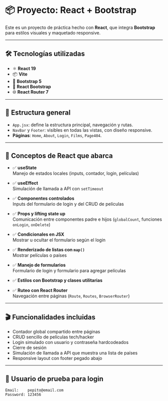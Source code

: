 # 📦 Proyecto: React + Bootstrap

Este es un proyecto de práctica hecho con **React**, que integra **Bootstrap** para estilos visuales y maquetado responsive.

---

## 🛠 Tecnologías utilizadas

- ⚛️ **React 19**
- 📦 **Vite**
- 🎨 **Bootstrap 5**
- 💄 **React Bootstrap**
- 🌐 **React Router 7**

---

## 📁 Estructura general

- `App.jsx`: define la estructura principal, navegación y rutas.
- `NavBar` y `Footer`: visibles en todas las vistas, con diseño responsive.
- **Páginas**: `Home`, `About`, `Login`, `Films`, `Page404`.

---

## 🧠 Conceptos de React que abarca

- ✅ **useState**  
  Manejo de estados locales (inputs, contador, login, películas)

- ✅ **useEffect**  
  Simulación de llamada a API con `setTimeout`

- ✅ **Componentes controlados**  
  Inputs del formulario de login y del CRUD de películas

- ✅ **Props y lifting state up**  
  Comunicación entre componentes padre e hijos (`globalCount`, funciones `onLogin`, `onDelete`)

- ✅ **Condicionales en JSX**  
  Mostrar u ocultar el formulario según el login

- ✅ **Renderizado de listas con `map()`**  
  Mostrar películas o países

- ✅ **Manejo de formularios**  
  Formulario de login y formulario para agregar películas

- ✅ **Estilos con Bootstrap y clases utilitarias**

- ✅ **Ruteo con React Router**  
  Navegación entre páginas (`Route`, `Routes`, `BrowserRouter`)

---

## 🎬 Funcionalidades incluidas

- Contador global compartido entre páginas
- CRUD sencillo de películas tech/hacker
- Login simulado con usuario y contraseña hardcodeados
- Cierre de sesión
- Simulación de llamada a API que muestra una lista de países
- Responsive layout con footer pegado abajo

---

## 🧪 Usuario de prueba para login

```
Email:    pepito@email.com
Password: 123456
```

